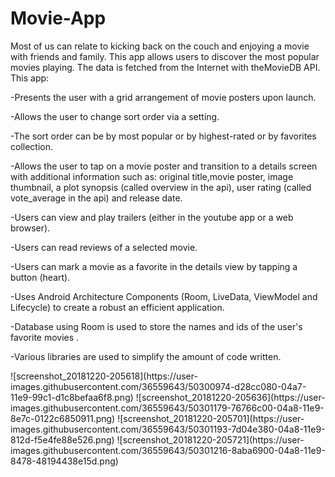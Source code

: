 # Movie-App
Most of us can relate to kicking back on the couch and enjoying a movie with friends and family. This app allows users to discover the most popular movies playing. The data is fetched from the Internet with theMovieDB API. This app:

<p>-Presents the user with a grid arrangement of movie posters upon launch.</p>
<p>-Allows the user to change sort order via a setting.</p>
<p>-The sort order can be by most popular or by highest-rated or by favorites collection.</p>
<p>-Allows the user to tap on a movie poster and transition to a details screen with additional information such as: original title,movie poster, image thumbnail, a plot synopsis (called overview in the api), user rating (called vote_average in the api) and release date.</p>
<p>-Users can view and play trailers (either in the youtube app or a web browser).</p>
<p>-Users can read reviews of a selected movie.</p>
<p>-Users can mark a movie as a favorite in the details view by tapping a button (heart).</p>
<p>-Uses Android Architecture Components (Room, LiveData, ViewModel and Lifecycle) to create a robust an efficient application.</p>
<p>-Database using Room is used to store the names and ids of the user's favorite movies .</p>
<p>-Various libraries are used to simplify the amount of code written.</p>
![screenshot_20181220-205618](https://user-images.githubusercontent.com/36559643/50300974-d28cc080-04a7-11e9-99c1-d1c8befaa6f8.png)
![screenshot_20181220-205636](https://user-images.githubusercontent.com/36559643/50301179-76766c00-04a8-11e9-8e7c-0122c6850911.png)
![screenshot_20181220-205701](https://user-images.githubusercontent.com/36559643/50301193-7d04e380-04a8-11e9-812d-f5e4fe88e526.png)
![screenshot_20181220-205721](https://user-images.githubusercontent.com/36559643/50301216-8aba6900-04a8-11e9-8478-48194438e15d.png)
